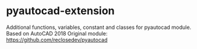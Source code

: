 # pyautocad-extension
Additional functions, variables, constant and classes for pyautocad module. Based on AutoCAD 2018
Original module: https://github.com/reclosedev/pyautocad


